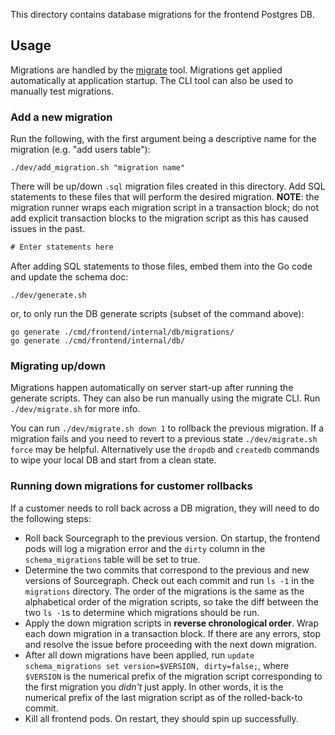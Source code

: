 This directory contains database migrations for the frontend Postgres DB.

## Usage

Migrations are handled by the [migrate](https://github.com/golang-migrate/migrate/tree/master/cli#installation) tool. Migrations get applied automatically at application startup. The CLI tool can also be used to manually test migrations.

### Add a new migration

Run the following, with the first argument being a descriptive name for the migration (e.g. "add
users table"):

```
./dev/add_migration.sh "migration name"
```

There will be up/down `.sql` migration files created in this directory. Add SQL statements to these
files that will perform the desired migration. **NOTE**: the migration runner wraps each migration
script in a transaction block; do not add explicit transaction blocks to the migration script as
this has caused issues in the past.

```sql
# Enter statements here
```

After adding SQL statements to those files, embed them into the Go code and update the schema doc:

```
./dev/generate.sh
```

or, to only run the DB generate scripts (subset of the command above):

```
go generate ./cmd/frontend/internal/db/migrations/
go generate ./cmd/frontend/internal/db/
```

### Migrating up/down

Migrations happen automatically on server start-up after running the generate scripts. They can also
be run manually using the migrate CLI. Run `./dev/migrate.sh` for more info.

You can run `./dev/migrate.sh down 1` to rollback the previous migration. If a migration fails and
you need to revert to a previous state `./dev/migrate.sh force` may be helpful. Alternatively use
the `dropdb` and `createdb` commands to wipe your local DB and start from a clean state.

### Running down migrations for customer rollbacks

If a customer needs to roll back across a DB migration, they will need to do the following steps:

* Roll back Sourcegraph to the previous version. On startup, the frontend pods will log a migration
  error and the `dirty` column in the `schema_migrations` table will be set to true.
* Determine the two commits that correspond to the previous and new versions of Sourcegraph. Check
  out each commit and run `ls -1` in the `migrations` directory. The order of the migrations is the
  same as the alphabetical order of the migration scripts, so take the diff between the two `ls -1`s to determine which migrations should be run.
* Apply the down migration scripts in **reverse chronological order**. Wrap each down migration in a
  transaction block. If there are any errors, stop and resolve the issue before proceeding with the
  next down migration.
* After all down migrations have been applied, run `update schema_migrations set version=$VERSION, dirty=false;`, where `$VERSION` is the numerical prefix of the migration script corresponding to
  the first migration you _didn't_ just apply. In other words, it is the numerical prefix of the
  last migration script as of the rolled-back-to commit.
* Kill all frontend pods. On restart, they should spin up successfully.
